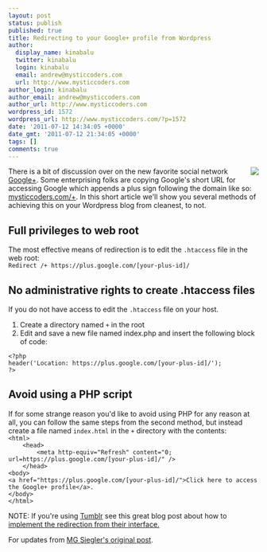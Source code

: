 ```yaml
---
layout: post
status: publish
published: true
title: Redirecting to your Google+ profile from Wordpress
author:
  display_name: kinabalu
  twitter: kinabalu
  login: kinabalu
  email: andrew@mysticcoders.com
  url: http://www.mysticcoders.com
author_login: kinabalu
author_email: andrew@mysticcoders.com
author_url: http://www.mysticcoders.com
wordpress_id: 1572
wordpress_url: http://www.mysticcoders.com/?p=1572
date: '2011-07-12 14:34:05 +0000'
date_gmt: '2011-07-12 21:34:05 +0000'
tags: []
comments: true
---
```

<div style="float: right;"><img src="http://www.mysticcoders.com/wp-content/uploads/2011/07/google-plus.png" border="0"></div>
There is a bit of discussion over on the new favorite social network <a href="http://plus.google.com" target="_blank">Google+</a>.  Some enterprising folks are copying Google's short URL for accessing Google which appends a plus sign following the domain like so: <a href="http://mysticcoders.com/+">mysticcoders.com/+</a>.  In this short article we'll show you several methods of achieving this on your Wordpress blog from cleanest, to not.

<h2>Full privileges to web root</h2>
The most effective means of redirection is to edit the <code>.htaccess</code> file in the web root:

<code>
Redirect /+ https://plus.google.com/[your-plus-id]/
</code>

<h2>No administrative rights to create .htaccess files</h2>
If you do not have access to edit the <code>.htaccess</code> file on your host.

<ol>
<li>Create a directory named <code>+</code> in the root</li>
<li>Edit and save a new file named index.php and insert the following block of code:</li>
</ol>
<code>&lt;?php
header('Location: https://plus.google.com/[your-plus-id]/');
?&gt;
</code>

<h2>Avoid using a PHP script</h2>
If for some strange reason you'd like to avoid using PHP for any reason at all, you can follow the same steps from the second method, but instead create a file named <code>index.html</code> in the <code>+</code> directory with the contents:

<code>
&lt;html&gt;
    &lt;head&gt;
        &lt;meta http-equiv="Refresh" content="0; url=https://plus.google.com/[your-plus-id]/" /&gt;
    &lt;/head&gt;
&lt;body&gt;
&lt;a href="https://plus.google.com/[your-plus-id]/">Click here to access the Google+ profile&lt;/a&gt;.
&lt;/body&gt;
&lt;/html&gt;
</code>

NOTE: If you're using <a href="http://tumblr.com">Tumblr</a> see this great blog post about how to <a href="http://nikf.org/post/7538019123/google-redirects-and-tumblr">implement the redirection from their interface.</a>

For updates from <a href="https://plus.google.com/107753428759636856492/posts/WWmDC7B4tbE">MG Siegler's original post</a>.


